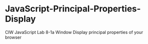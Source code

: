 # JavaScript-Principal-Properties-Display
CIW JavaScript Lab 8-1a Window Display principal properties of your browser
